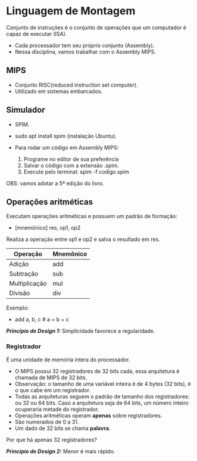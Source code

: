 # Linguagem de Montagem

Conjunto de instruções é o conjunto de operações que um computador é capaz de executar (ISA). 

- Cada processador tem seu próprio conjunto (Assembly).
- Nessa disciplina, vamos trabalhar com o Assembly MIPS. 

## MIPS 

- Conjunto RISC(reduced instruction set computer).
- Utilizado em sistemas embarcados.

## Simulador 

- SPIM. 
- sudo apt install spim (instalação Ubuntu).

- Para rodar um código em Assembly MIPS: 
  1. Programe no editor de sua preferência
  2. Salvar o código com a extensão .spim. 
  3. Execute pelo terminal: spim -f codigo.spim

OBS: vamos adotar a 5ª edição do livro. 

## Operações aritméticas

Executam operações aritméticas e possuem um padrão de formação: 

* [mnemônico] res, op1, op2

Realiza a operação entre op1 e op2 e salva o resultado em res. 

| Operação | Mnemônico |
|--- | ---|
| Adição | add |
| Subtração | sub |
| Multiplicação | mul |
| Divisão | div |

Exemplo: 
- add a, b, c # a = b + c

**_Princípio de Design 1:_**  Simplicidade favorece a regularidade.

### Registrador
É uma unidade de memória intera do processador.
- O MIPS possui 32 registradores de 32 bits cada, essa arquitetura é chamada de MIPS de 32 bits. 
- Observação: o tamanho de uma variável inteira é de 4 bytes (32 bits), é o que cabe em um registrador. 
- Todas as arquiteturas seguem o padrão de tamanho dos registradores: ou 32 ou 64 bits. Caso a arquitetura seja de 64 bits, um número inteiro ocuperaria metade do registrador. 
- Operações aritméticas operam **apenas** sobre registradores. 
- São numerados de 0 a 31. 
- Um dado de 32 bits se chama **palavra**.


Por que há apenas 32 registradores? 
  
**_Princípio de Design 2:_** Menor é mais rápido. 

